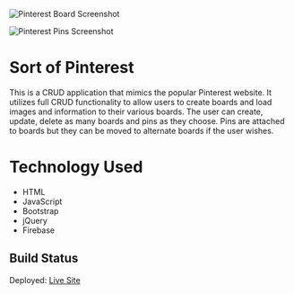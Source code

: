 ![Pinterest Board Screenshot](https://user-images.githubusercontent.com/63669713/98431576-3dcfe380-207c-11eb-98f5-c29a40c6b8ec.png)

![Pinterest Pins Screenshot](https://user-images.githubusercontent.com/63669713/98431580-49230f00-207c-11eb-8d4d-1de912abf714.png)

# Sort of Pinterest
This is a CRUD application that mimics the popular Pinterest website. It utilizes full CRUD functionality to allow users to create boards and load images and information to their various boards. The user can create, update, delete as many boards and pins as they choose. Pins are attached to boards but they can be moved to alternate boards if the user wishes.

# Technology Used
 - HTML
 - JavaScript
 - Bootstrap
 - jQuery
 - Firebase

## Build Status
Deployed:
 [Live Site](https://fir-pinterest-7f6a3.web.app)
